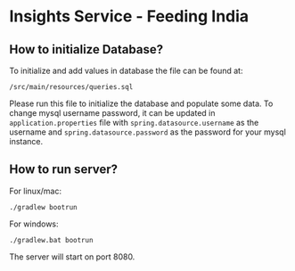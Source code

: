 ﻿# Insights Service - Feeding India

## How to initialize Database?
To initialize and add values in database the file can be found at:
```
/src/main/resources/queries.sql
```

Please run this file to initialize the database and populate some data.
To change mysql username password, it can be updated in `application.properties` file with `spring.datasource.username` as the username and `spring.datasource.password` as the password for your mysql instance.

## How to run server?
For linux/mac:
```
./gradlew bootrun
```
For windows:
```
./gradlew.bat bootrun
```

The server will start on port 8080.

